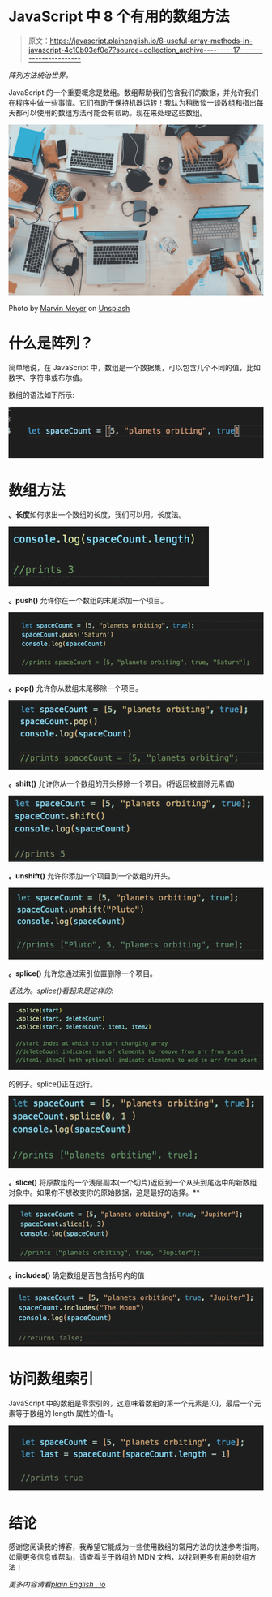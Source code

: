 # JavaScript 中 8 个有用的数组方法

> 原文：<https://javascript.plainenglish.io/8-useful-array-methods-in-javascript-4c10b03ef0e7?source=collection_archive---------17----------------------->

*阵列方法统治世界。*

JavaScript 的一个重要概念是数组。数组帮助我们包含我们的数据，并允许我们在程序中做一些事情。它们有助于保持机器运转！我认为稍微谈一谈数组和指出每天都可以使用的数组方法可能会有帮助。现在来处理这些数组。

![](img/c2571fce2acd4b0f392c5b6396305b8a.png)

Photo by [Marvin Meyer](https://unsplash.com/@marvelous?utm_source=medium&utm_medium=referral) on [Unsplash](https://unsplash.com?utm_source=medium&utm_medium=referral)

# **什么是阵列？**

简单地说，在 JavaScript 中，数组是一个数据集，可以包含几个不同的值，比如数字、字符串或布尔值。

数组的语法如下所示:

![](img/968a6a5b58167b73bbfb724362d586c5.png)

# 数组方法

**。长度**如何求出一个数组的长度，我们可以用。长度法。

![](img/f1537697a8271478bf3ef0ae6040cd61.png)

**。push()** 允许你在一个数组的末尾添加一个项目。

![](img/f9f309ce9fa0dd84675ecf966d193852.png)

**。pop()** 允许你从数组末尾移除一个项目。

![](img/53d20fb05477b937af597fd149485c67.png)

**。shift()** 允许你从一个数组的开头移除一个项目。(将返回被删除元素值)

![](img/9b595f7dd59130b5add8ee4fc95041b3.png)

**。unshift()** 允许你添加一个项目到一个数组的开头。

![](img/0b45c7cad3298ca1b346fa27a2f34f6c.png)

**。splice()** 允许您通过索引位置删除一个项目。

*语法为。splice()看起来是这样的:*

![](img/bbb46200bc42421d3e63d87549298d36.png)

的例子。splice()正在运行。

![](img/592674aad82489b6884b294307df00d2.png)

**。slice()** 将原数组的一个浅层副本(一个切片)返回到一个从头到尾选中的新数组对象中。如果你不想改变你的原始数据，这是最好的选择。**

![](img/a22050d5991a54f4d96997e0dcb6cfff.png)

**。includes()** 确定数组是否包含括号内的值

![](img/5e636f305ecb7b14872c34bd94a90c7a.png)

# 访问数组索引

JavaScript 中的数组是零索引的，这意味着数组的第一个元素是[0]，最后一个元素等于数组的 length 属性的值-1。

![](img/7bed6d4eed1b06a27e745af8ded9d3a4.png)

# 结论

感谢您阅读我的博客，我希望它能成为一些使用数组的常用方法的快速参考指南。如需更多信息或帮助，请查看关于数组的 MDN 文档，以找到更多有用的数组方法！

*更多内容请看*[*plain English . io*](http://plainenglish.io/)